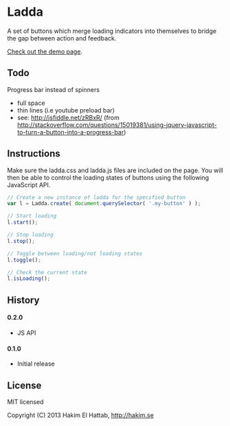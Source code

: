 # Ladda

A set of buttons which merge loading indicators into themselves to bridge the gap between action and feedback.

[Check out the demo page](http://lab.hakim.se/ladda/).

## Todo

Progress bar instead of spinners
- full space
- thin lines (i.e youtube preload bar)
- see: http://jsfiddle.net/zRBxR/ (from http://stackoverflow.com/questions/15019381/using-jquery-javascript-to-turn-a-button-into-a-progress-bar)


## Instructions

Make sure the ladda.css and ladda.js files are included on the page. You will then be able to control the loading states of buttons using the following JavaScript API.

```javascript
// Create a new instance of ladda for the specified button
var l = Ladda.create( document.querySelector( '.my-button' ) );

// Start loading
l.start();

// Stop loading
l.stop();

// Toggle between loading/not loading states
l.toggle();

// Check the current state
l.isLoading();
```


## History

#### 0.2.0
- JS API

#### 0.1.0
- Initial release

## License

MIT licensed

Copyright (C) 2013 Hakim El Hattab, http://hakim.se
